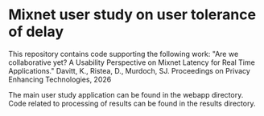 # Mixnet user study on user tolerance of delay

This repository contains code supporting the following work: "Are we collaborative yet? A Usability Perspective on Mixnet Latency for Real Time Applications."
Davitt, K., Ristea, D., Murdoch, SJ. Proceedings on Privacy Enhancing Technologies, 2026

The main user study application can be found in the webapp directory. Code related to processing of results can be found in the results directory.
